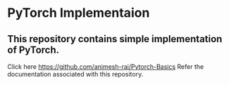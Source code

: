 # PyTorch Implementaion
## This repository contains simple implementation of PyTorch.

Click here https://github.com/animesh-rai/Pytorch-Basics Refer the documentation associated with this repository.
